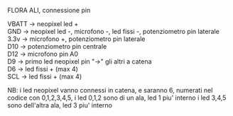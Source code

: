 FLORA ALI, connessione pin
  
VBATT -> neopixel led +  
GND -> neopixel led -, microfono -, led fissi -, potenziometro pin laterale  
3.3v -> microfono +, potenziometro pin laterale  
D10 -> potenziometro pin centrale  
D12 -> microfono pin A0   
D9 -> primo led neopixel pin "->" gli altri a catena  
D6 -> led fissi + (max 4)  
SCL -> led fissi + (max 4)  
  
NB: i led neopixel vanno connessi in catena, e saranno 6,
numerati nel codice con 0,1,2,3,4,5, i led 0,1,2 sono di un ala, led 1 piu' interno
i led 3,4,5 sono dell'altra ala, led 3 piu' interno

